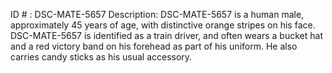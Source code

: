 ID # : DSC-MATE-5657
Description: DSC-MATE-5657 is a human male, approximately 45 years of age, with distinctive orange stripes on his face. DSC-MATE-5657 is identified as a train driver, and often wears a bucket hat and a red victory band on his forehead as part of his uniform. He also carries candy sticks as his usual accessory.